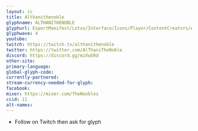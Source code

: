 ```yaml
---
layout: cc
title: Althanithenoble
glyphname: ALTHANITHENOBLE
glyphurl: ExportManifest/Lotus/Interface/Icons/Player/ContentCreators/Althani.png
glyphwave: 4
youtube:
twitch: https://twitch.tv/althanithenoble
twitter: https://twitter.com/AlThaniTheNoble
discord: https://discord.gg/mzXwSRd
other-site:
primary-language:
global-glyph-code:
currently-partnered:
stream-currency-needed-for-glyph:
facebook:
mixer: https://mixer.com/TheNoobles
ccid: 11
alt-names:
---
```

* Follow on Twitch then ask for glyph
